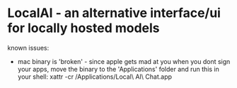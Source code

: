 # LocalAI - an alternative interface/ui for locally hosted models

known issues:
- mac binary is 'broken' - since apple gets mad at you when you dont sign your apps, move the binary to the 'Applications' folder and run this in your shell: xattr -cr /Applications/Local\ AI\ Chat.app
